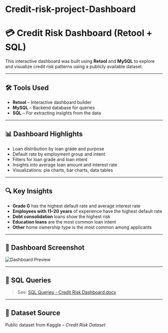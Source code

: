 # Credit-risk-project-Dashboard

# 💳 Credit Risk Dashboard (Retool + SQL)

This interactive dashboard was built using **Retool** and **MySQL** to explore and visualize credit risk patterns using a publicly available dataset.

---

## 🛠 Tools Used
- **Retool** – Interactive dashboard builder
- **MySQL** – Backend database for queries
- **SQL** – For extracting insights from the data

---

## 📊 Dashboard Highlights

- Loan distribution by loan grade and purpose
- Default rate by employment group and intent
- Filters for loan grade and loan intent
- Insights into average loan amount and interest rate
- Visualizations: pie charts, bar charts, data tables

---

## 🔍 Key Insights

- **Grade G** has the highest default rate and average interest rate
- **Employees with 11–20 years** of experience have the highest default rate
- **Debt consolidation** loans show the highest risk
- **Education loans** are the most common loan intent
- **Other** home ownership type is the most common among applicants

---

## 📸 Dashboard Screenshot

![Dashboard Preview](credit-risk-dashboard.png)

---

## 📄 SQL Queries

> See: [SQL Queries - Credit Risk Dashboard.docx](SQL%20Queries%20-%20Credit%20Risk%20Dashboard.docx)

---

## 📂 Dataset Source

Public dataset from Kaggle – *Credit Risk Dataset*
